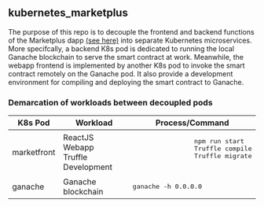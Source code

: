 ## kubernetes_marketplus
The purpose of this repo is to decouple the frontend and backend functions of the Marketplus dapp [(see here)](https://github.com/snpsuen/Marketplus) into separate Kubernetes microservices. More specifcally, a backend K8s pod is dedicated to running the local Ganache blockchain to serve the smart contract at work. Meanwhile, the webapp frontend is implemented by another K8s pod to invoke the smart contract remotely on the Ganache pod. It also provide a development environment for compiling and deploying the smart contract to Ganache.

### Demarcation of workloads between decoupled pods
<table>
	<thead>
		<tr>
			<th scope="col">K8s Pod</th>
			<th scope="col">Workload</th>
			<th scope="col">Process/Command</th>
		</tr>
	</thead>
	<tbody>
		<tr>
			<td>marketfront</td>
			<td aligh="left">ReactJS Webapp <br> Truffle Development</td>
			<td aligh="left">
				<pre>
				npm run start
				Truffle compile
				Truffle migrate
				</pre>
			</td>
		</tr>
		<tr>
			<td>ganache</td>
			<td aligh="left">Ganache blockchain</td>
			<td aligh="left"><pre>ganache -h 0.0.0.0</pre></td>
		</tr>
	</tbody>
</table>


